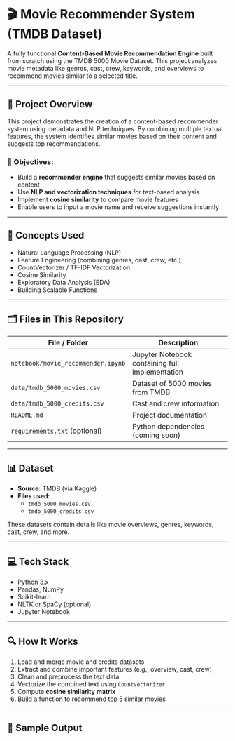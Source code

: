 # 🎬 Movie Recommender System (TMDB Dataset)

A fully functional **Content-Based Movie Recommendation Engine** built from scratch using the TMDB 5000 Movie Dataset. This project analyzes movie metadata like genres, cast, crew, keywords, and overviews to recommend movies similar to a selected title.

---

## 📌 Project Overview

This project demonstrates the creation of a content-based recommender system using metadata and NLP techniques. By combining multiple textual features, the system identifies similar movies based on their content and suggests top recommendations.

### 🎯 Objectives:
- Build a **recommender engine** that suggests similar movies based on content
- Use **NLP and vectorization techniques** for text-based analysis
- Implement **cosine similarity** to compare movie features
- Enable users to input a movie name and receive suggestions instantly

---

## 🧠 Concepts Used

- Natural Language Processing (NLP)
- Feature Engineering (combining genres, cast, crew, etc.)
- CountVectorizer / TF-IDF Vectorization
- Cosine Similarity
- Exploratory Data Analysis (EDA)
- Building Scalable Functions

---

## 🗂 Files in This Repository

| File / Folder               | Description                                    |
|----------------------------|------------------------------------------------|
| `notebook/movie_recommender.ipynb` | Jupyter Notebook containing full implementation |
| `data/tmdb_5000_movies.csv`        | Dataset of 5000 movies from TMDB              |
| `data/tmdb_5000_credits.csv`       | Cast and crew information                     |
| `README.md`                        | Project documentation                         |
| `requirements.txt` (optional)      | Python dependencies (coming soon)             |

---

## 📊 Dataset

- **Source**: TMDB (via Kaggle)
- **Files used**:
  - `tmdb_5000_movies.csv`
  - `tmdb_5000_credits.csv`

These datasets contain details like movie overviews, genres, keywords, cast, crew, and more.

---

## 💻 Tech Stack

- Python 3.x
- Pandas, NumPy
- Scikit-learn
- NLTK or SpaCy (optional)
- Jupyter Notebook

---

## 🔍 How It Works

1. Load and merge movie and credits datasets
2. Extract and combine important features (e.g., overview, cast, crew)
3. Clean and preprocess the text data
4. Vectorize the combined text using `CountVectorizer`
5. Compute **cosine similarity matrix**
6. Build a function to recommend top 5 similar movies

---

## 🎥 Sample Output

